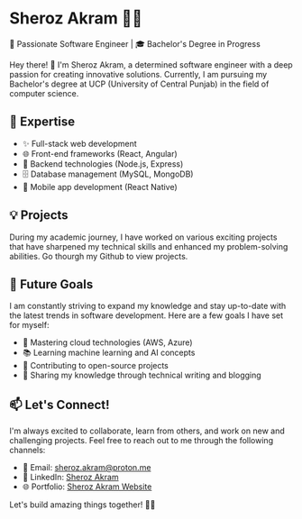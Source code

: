# Sheroz Akram 👨‍💻

🌟 Passionate Software Engineer | 🎓 Bachelor's Degree in Progress

Hey there! 👋 I'm Sheroz Akram, a determined software engineer with a deep passion for creating innovative solutions. Currently, I am pursuing my Bachelor's degree at UCP (University of Central Punjab) in the field of computer science.

## 🚀 Expertise

- ✨ Full-stack web development
- 🌐 Front-end frameworks (React, Angular)
- 🧠 Backend technologies (Node.js, Express)
- 🗄️ Database management (MySQL, MongoDB)
- 📱 Mobile app development (React Native)

## 💡 Projects

During my academic journey, I have worked on various exciting projects that have sharpened my technical skills and enhanced my problem-solving abilities. Go thourgh my Github to view projects.

## 🌱 Future Goals

I am constantly striving to expand my knowledge and stay up-to-date with the latest trends in software development. Here are a few goals I have set for myself:

- 🎯 Mastering cloud technologies (AWS, Azure)
- 📚 Learning machine learning and AI concepts
- 🌟 Contributing to open-source projects
- 📝 Sharing my knowledge through technical writing and blogging

## 📫 Let's Connect!

I'm always excited to collaborate, learn from others, and work on new and challenging projects. Feel free to reach out to me through the following channels:

- 📧 Email: [sheroz.akram@proton.me](mailto:sheroz.akram@proton.me)
- 💼 LinkedIn: [Sheroz Akram](https://www.linkedin.com/in/shehroz-akram/)
- 🌐 Portfolio: [Sheroz Akram Website](https://sheroz-akram.github.io/)

Let's build amazing things together! 🤝✨

